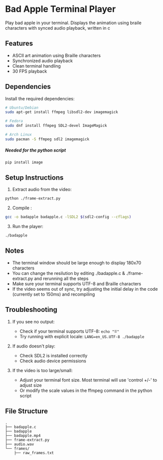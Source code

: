 # Bad Apple Terminal Player

Play bad apple in your terminal. Displays the animation using braile characters with synced audio playback, written in c


## Features
- ASCII art animation using Braille characters
- Synchronized audio playback
- Clean terminal handling
- 30 FPS playback

## Dependencies

Install the required dependencies:

```bash
# Ubuntu/Debian
sudo apt-get install ffmpeg libsdl2-dev imagemagick

# Fedora
sudo dnf install ffmpeg SDL2-devel ImageMagick

# Arch Linux
sudo pacman -S ffmpeg sdl2 imagemagick
```

##### Needed for the python script
```bash
pip install image
```

## Setup Instructions

1. Extract audio from the video:
```bash
python ./frame-extract.py
```

2. Compile :
```bash
gcc -o badapple badapple.c -lSDL2 $(sdl2-config --cflags)
```

3. Run the player:
```bash
./badapple
```

## Notes
- The terminal window should be large enough to display 180x70 characters
- You can change the resilution by editing ./badapple.c & ./frame-extract.py and rerunning all the steps
- Make sure your terminal supports UTF-8 and Braille characters
- If the video seems out of sync, try adjusting the initial delay in the code (currently set to 150ms) and recompiling

## Troubleshooting

1. If you see no output:
   - Check if your terminal supports UTF-8: `echo "⠿"`
   - Try running with explicit locale: `LANG=en_US.UTF-8 ./badapple`

2. If audio doesn't play:
   - Check SDL2 is installed correctly
   - Check audio device permissions

3. If the video is too large/small:
   - Adjust your terminal font size. Most terminal will use 'control +/-' to adjust size
   - Or modify the scale values in the ffmpeg command in the python script

## File Structure
```
.
├── badapple.c
├── badapple
├── badapple.mp4
├── frame-extract.py
├── audio.wav
└── frames/
    ├── raw_frames.txt
```
